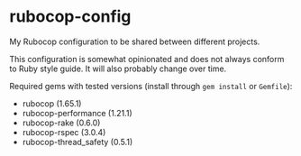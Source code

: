 # rubocop-config
My Rubocop configuration to be shared between different projects.

This configuration is somewhat opinionated and does not always conform to Ruby style guide.
It will also probably change over time.

Required gems with tested versions (install through `gem install` or `Gemfile`):
- rubocop (1.65.1)
- rubocop-performance (1.21.1)
- rubocop-rake (0.6.0)
- rubocop-rspec (3.0.4)
- rubocop-thread_safety (0.5.1)
